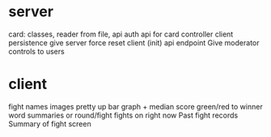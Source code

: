 # server

card: classes, reader from file, api
auth
api for card
controller client
persistence
give server force reset client (init) api endpoint
Give moderator controls to users

# client

fight names
images
pretty up bar graph + median score
green/red to winner
word summaries or round/fight
fights on right now
Past fight records
Summary of fight screen
